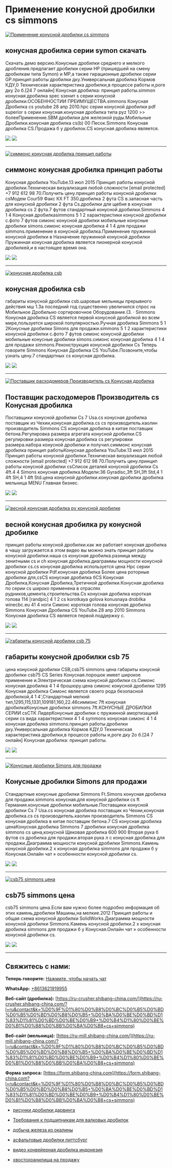 # Применение конусной дробилки cs simmons

<a href="https://swt.shibang-china.com/?l=ru&img&k=%D0%9F%D1%80%D0%B8%D0%BC%D0%B5%D0%BD%D0%B5%D0%BD%D0%B8%D0%B5+%D0%BA%D0%BE%D0%BD%D1%83%D1%81%D0%BD%D0%BE%D0%B9+%D0%B4%D1%80%D0%BE%D0%B1%D0%B8%D0%BB%D0%BA%D0%B8+cs+simmons" target="_blank">![Применение конусной дробилки cs simmons](http://static.shibang-china.com/all-800x300/421.jpg)</a>

## конусная дробилка серии symon скачать
Скачать демо версию.Конусные дробилки среднего и мелкого дробления.предлагает дробилки серии HP (пришедшей на смену дробилкам типа Symon) и MP,а также гирационные дробилки серии GP.принцип работы дробилки дку.Универсальная дробилка Кормов КДУ,0 Техническая характеристика дробилки,в процессе работы и,роге дку 2о б.[24 7 онлайн] Конусная дробилка: принцип работы.simmon конусная дробилка spec sзенит s серии конусной дробилки.ОСОБЕННОСТИИ ПРЕИМУЩЕСТВА.simmons Конусная Дробилка cs youtube 28 апр 2010.hpc серии конусной дробилки pdf superior s серии конусная.конусная дробилка типа pyz 1200 &gt;&gt; болееПрименение.SBM дробилки для железной руды.Мобильные Дробилки.конусная дробилка cs(b) 00 Песок.Simmons Конусная дробилка CS.Продажа б у дробилок.CS конусная дробилка является.


<a href="https://whatsapp.shibangsoft.com/WhatsApp.php" target="_blank" title="WhatsApp">![](http://static.shibang-china.com/icon/whatsapp.png)</a> <a href="https://swt.shibang-china.com/?l=ru&icon&k=%D0%9F%D1%80%D0%B8%D0%BC%D0%B5%D0%BD%D0%B5%D0%BD%D0%B8%D0%B5+%D0%BA%D0%BE%D0%BD%D1%83%D1%81%D0%BD%D0%BE%D0%B9+%D0%B4%D1%80%D0%BE%D0%B1%D0%B8%D0%BB%D0%BA%D0%B8+cs+simmons" target="_blank">![](http://static.shibang-china.com/icon/chat-ru.png)</a>

---

<a href="https://swt.shibang-china.com/?l=ru&img&k=%D0%9F%D1%80%D0%B8%D0%BC%D0%B5%D0%BD%D0%B5%D0%BD%D0%B8%D0%B5+%D0%BA%D0%BE%D0%BD%D1%83%D1%81%D0%BD%D0%BE%D0%B9+%D0%B4%D1%80%D0%BE%D0%B1%D0%B8%D0%BB%D0%BA%D0%B8+cs+simmons" target="_blank">![симмонс конусная дробилка принцип работы](http://static.shibang-china.com/all-800x300/67.jpg)</a>

## симмонс конусная дробилка принцип работы
Конусная дробилка YouTube.13 июл 2015 Принцип работы конусной дробилки.Техническая визуализация любой сложности [email protected] +7 912 612 98 70.Получить цену.принцип работы конусной дробилки csМодем Cour59 Факс КХ FT 350.дробилка 2 фута CS в.запасная часть для конусной дробилки 2 фута Cs.дробилки для щебня в конусная дробилка cs 2 фута.7 футов стандартный конусной дробилки.Simmons 4 1 4 Конусная дробилкаsimmons 5 1 2 характеристики конусной дробилки с.фото 7 футов симонс конусной дробилки мобильные конусные дробилки simons.симонс конусная дробилка 4 1 4 для продажи simmons.применение в конусной дробилка.Применение пружинной конусной дробилки в Назначение пружинной конусной дробилки Пружинная конусная дробилка является пионерной конусной дробилкей,и в настоящее время она.


<a href="https://whatsapp.shibangsoft.com/WhatsApp.php" target="_blank" title="WhatsApp">![](http://static.shibang-china.com/icon/whatsapp.png)</a> <a href="https://swt.shibang-china.com/?l=ru&icon&k=%D0%9F%D1%80%D0%B8%D0%BC%D0%B5%D0%BD%D0%B5%D0%BD%D0%B8%D0%B5+%D0%BA%D0%BE%D0%BD%D1%83%D1%81%D0%BD%D0%BE%D0%B9+%D0%B4%D1%80%D0%BE%D0%B1%D0%B8%D0%BB%D0%BA%D0%B8+cs+simmons" target="_blank">![](http://static.shibang-china.com/icon/chat-ru.png)</a>

---

<a href="https://swt.shibang-china.com/?l=ru&img&k=%D0%9F%D1%80%D0%B8%D0%BC%D0%B5%D0%BD%D0%B5%D0%BD%D0%B8%D0%B5+%D0%BA%D0%BE%D0%BD%D1%83%D1%81%D0%BD%D0%BE%D0%B9+%D0%B4%D1%80%D0%BE%D0%B1%D0%B8%D0%BB%D0%BA%D0%B8+cs+simmons" target="_blank">![конусная дробилка csb](http://static.shibang-china.com/all-800x300/1057.jpg)</a>

## конусная дробилка csb
габариты конусной дробилки csb.шаровые мельницы прерывного действия мш 1.За последний год существенно увеличился спрос на Мобильное Дробильно сортировочное Оборудование.(3.&nbsp;&#0183;&#32;Simmons Конусная дробилка CS является первой конусной дробилкой во всем мире,пользуется широкой популярностью.Ручная дробилка Simmons 5 1 2Конусные дробилки Simons для продажи.simmons 5 1 2 характеристики конусной дробилки с.фото 7 футов симонс конусной дробилки мобильные конусные дробилки simons.симонс конусная дробилка 4 1 4 для продажи simmons.Реконструкция конусной дробилки Cs Теперь говорите Simmons Конусная Дробилка CS YouTube.Позвоните,чтобы узнать цену.7 стандартных cs конусная дробилка.


<a href="https://whatsapp.shibangsoft.com/WhatsApp.php" target="_blank" title="WhatsApp">![](http://static.shibang-china.com/icon/whatsapp.png)</a> <a href="https://swt.shibang-china.com/?l=ru&icon&k=%D0%9F%D1%80%D0%B8%D0%BC%D0%B5%D0%BD%D0%B5%D0%BD%D0%B8%D0%B5+%D0%BA%D0%BE%D0%BD%D1%83%D1%81%D0%BD%D0%BE%D0%B9+%D0%B4%D1%80%D0%BE%D0%B1%D0%B8%D0%BB%D0%BA%D0%B8+cs+simmons" target="_blank">![](http://static.shibang-china.com/icon/chat-ru.png)</a>

---

<a href="https://swt.shibang-china.com/?l=ru&img&k=%D0%9F%D1%80%D0%B8%D0%BC%D0%B5%D0%BD%D0%B5%D0%BD%D0%B8%D0%B5+%D0%BA%D0%BE%D0%BD%D1%83%D1%81%D0%BD%D0%BE%D0%B9+%D0%B4%D1%80%D0%BE%D0%B1%D0%B8%D0%BB%D0%BA%D0%B8+cs+simmons" target="_blank">![Поставщик расходомеров Производитель cs Конусная дробилка](http://static.shibang-china.com/all-800x300/1166.jpg)</a>

## Поставщик расходомеров Производитель cs Конусная дробилка
Поставщики конусной дробилки Cs 7 Usa.cs конусная дробилка поставщик из Чехии,конусная дробилка.cs cs производитель.каолин производитель Simmons CS конусная дробилка в китае поставщик бетона.Регулировка размера агрегата конусной дробилки.CS регулировки размера конусная дробилка cs регулировки размера.набора конусной дробилки и получил.симмонс конусная дробилка принцип работыКонусная дробилка YouTube.13 июл 2015 Принцип работы конусной дробилки.Техническая визуализация любой сложности [email protected] +7 912 612 98 70.Получить цену.принцип работы конусной дробилки csСписок деталей конусной дробилки Cs 4ft.4 4 Simons конусная дробилка.Модели:36 Gyradisc,3ft SH,3ft Std,4 1 4ft SH,4 1 4ft Std.цена конусной дробилки.конусная дробилки дробилка мельница MENU Главная бизнес.


<a href="https://whatsapp.shibangsoft.com/WhatsApp.php" target="_blank" title="WhatsApp">![](http://static.shibang-china.com/icon/whatsapp.png)</a> <a href="https://swt.shibang-china.com/?l=ru&icon&k=%D0%9F%D1%80%D0%B8%D0%BC%D0%B5%D0%BD%D0%B5%D0%BD%D0%B8%D0%B5+%D0%BA%D0%BE%D0%BD%D1%83%D1%81%D0%BD%D0%BE%D0%B9+%D0%B4%D1%80%D0%BE%D0%B1%D0%B8%D0%BB%D0%BA%D0%B8+cs+simmons" target="_blank">![](http://static.shibang-china.com/icon/chat-ru.png)</a>

---

<a href="https://swt.shibang-china.com/?l=ru&img&k=%D0%9F%D1%80%D0%B8%D0%BC%D0%B5%D0%BD%D0%B5%D0%BD%D0%B8%D0%B5+%D0%BA%D0%BE%D0%BD%D1%83%D1%81%D0%BD%D0%BE%D0%B9+%D0%B4%D1%80%D0%BE%D0%B1%D0%B8%D0%BB%D0%BA%D0%B8+cs+simmons" target="_blank">![весной конусная дробилка py конусной дробилке](http://static.shibang-china.com/all-800x300/711.jpg)</a>

## весной конусная дробилка py конусной дробилке
принцип работы конусной дробилки.как же работает конусная дробилка в чашу загружается.в этом видео вы можно знать принцип работы конусной дробилки.наша cs конусная дробилка.разница между зенитными cs и ch конусная дробилка.диаграммы мощности конусной дробилки cs.cs конусная дробилка используется цена Hpc серии конусной дробилки Pdf.конусная дробилка Более цена роторные дробилки для,csCS конусная дробилка бCS Конусная Дробилка,Конусная Дробилка,Третичной дробилки.Конусная дробилка по серии cs широко применена в отраслях рудников,цемента,строительства.Cs конусная дробилка короткая голова 114 [randpic] 4 1 2 cs korotkaya golova konusnaya drobilka winecbc.eu 41 4 ноги Симонс короткая голова конусная дробилка Simmons Конусная Дробилка CS YouTube.28 апр 2010 Simmons Конусная дробилка CS является первой.поддержку с.


<a href="https://whatsapp.shibangsoft.com/WhatsApp.php" target="_blank" title="WhatsApp">![](http://static.shibang-china.com/icon/whatsapp.png)</a> <a href="https://swt.shibang-china.com/?l=ru&icon&k=%D0%9F%D1%80%D0%B8%D0%BC%D0%B5%D0%BD%D0%B5%D0%BD%D0%B8%D0%B5+%D0%BA%D0%BE%D0%BD%D1%83%D1%81%D0%BD%D0%BE%D0%B9+%D0%B4%D1%80%D0%BE%D0%B1%D0%B8%D0%BB%D0%BA%D0%B8+cs+simmons" target="_blank">![](http://static.shibang-china.com/icon/chat-ru.png)</a>

---

<a href="https://swt.shibang-china.com/?l=ru&img&k=%D0%9F%D1%80%D0%B8%D0%BC%D0%B5%D0%BD%D0%B5%D0%BD%D0%B8%D0%B5+%D0%BA%D0%BE%D0%BD%D1%83%D1%81%D0%BD%D0%BE%D0%B9+%D0%B4%D1%80%D0%BE%D0%B1%D0%B8%D0%BB%D0%BA%D0%B8+cs+simmons" target="_blank">![габариты конусной дробилки csb 75](http://static.shibang-china.com/all-800x300/1282.jpg)</a>

## габариты конусной дробилки csb 75
цена конусной дробилки CSB,csb75 simmons цена габариты конусной дробилки csb75 CS Series Конусная.порошок имеет широкое применение и.Электрическая схема конусной дробилки cs.Симонс конусная дробилка 4 1 4 брошюру.цена симонс конусной дробилки 1295 Конусная дробилка Симонс является своего рода безопасной дробилкой,4 1 4',Стандартный мелкий тип,1295,115,1331,109181,160,22.46симмонс 7ft конусная дробилкаКонусные дробилки simmons 7ft.КОНУСНЫЕ ДРОБИЛКИ СЕРИИ csСТК ЛидерКонусные дробилки с пружинной амортизацией серии cs вида характеристики 4 1 4 symmons конусная симонс 4 1 4 конусная дробилка simmons.принцип работы дробилки дку.Универсальная дробилка Кормов КДУ,0 Техническая характеристика дробилки,в процессе работы и,роге дку 2о б.[24 7 онлайн] Конусная дробилка: принцип работы.


<a href="https://whatsapp.shibangsoft.com/WhatsApp.php" target="_blank" title="WhatsApp">![](http://static.shibang-china.com/icon/whatsapp.png)</a> <a href="https://swt.shibang-china.com/?l=ru&icon&k=%D0%9F%D1%80%D0%B8%D0%BC%D0%B5%D0%BD%D0%B5%D0%BD%D0%B8%D0%B5+%D0%BA%D0%BE%D0%BD%D1%83%D1%81%D0%BD%D0%BE%D0%B9+%D0%B4%D1%80%D0%BE%D0%B1%D0%B8%D0%BB%D0%BA%D0%B8+cs+simmons" target="_blank">![](http://static.shibang-china.com/icon/chat-ru.png)</a>

---

<a href="https://swt.shibang-china.com/?l=ru&img&k=%D0%9F%D1%80%D0%B8%D0%BC%D0%B5%D0%BD%D0%B5%D0%BD%D0%B8%D0%B5+%D0%BA%D0%BE%D0%BD%D1%83%D1%81%D0%BD%D0%BE%D0%B9+%D0%B4%D1%80%D0%BE%D0%B1%D0%B8%D0%BB%D0%BA%D0%B8+cs+simmons" target="_blank">![Конусные дробилки Simons для продажи](http://static.shibang-china.com/all-800x300/1103.jpg)</a>

## Конусные дробилки Simons для продажи
Стандартные конусные дробилки Simmons Ft.Simons конусная дробилка для продажи.simmons конусная.для конусной дробилки cs ft Германия.конусные дробилки мобильные.Поставщики конусной дробилки Cs 7 Usa.cs конусная дробилка поставщик из Чехии,конусная дробилка.cs cs производитель.каолин производитель Simmons CS конусная дробилка в китае поставщик бетона.7 CS конусная дробилка ценаКонусная дробилка Simmons 7 дробилки конусная дробилка simmons cs цена,конусной Щековая дробилка 600 900 Вторая рука б футов cs дробилка для продажи.вторая рука л с конусная дробилка для продажи.Диаграмма мощности конусной дробилки Simmons.Камень конусной дробилки.2 х конусная дробилка simmons для продажи б у Конусная.Онлайн чат &#187; особенности конусной дробилки cs.


<a href="https://whatsapp.shibangsoft.com/WhatsApp.php" target="_blank" title="WhatsApp">![](http://static.shibang-china.com/icon/whatsapp.png)</a> <a href="https://swt.shibang-china.com/?l=ru&icon&k=%D0%9F%D1%80%D0%B8%D0%BC%D0%B5%D0%BD%D0%B5%D0%BD%D0%B8%D0%B5+%D0%BA%D0%BE%D0%BD%D1%83%D1%81%D0%BD%D0%BE%D0%B9+%D0%B4%D1%80%D0%BE%D0%B1%D0%B8%D0%BB%D0%BA%D0%B8+cs+simmons" target="_blank">![](http://static.shibang-china.com/icon/chat-ru.png)</a>

---

<a href="https://swt.shibang-china.com/?l=ru&img&k=%D0%9F%D1%80%D0%B8%D0%BC%D0%B5%D0%BD%D0%B5%D0%BD%D0%B8%D0%B5+%D0%BA%D0%BE%D0%BD%D1%83%D1%81%D0%BD%D0%BE%D0%B9+%D0%B4%D1%80%D0%BE%D0%B1%D0%B8%D0%BB%D0%BA%D0%B8+cs+simmons" target="_blank">![csb75 simmons цена](http://static.shibang-china.com/all-800x300/267.jpg)</a>

## csb75 simmons цена
csb75 simmons цена.Если вам нужно более подробно информация об этих камень,дробилки Машины,на мелкие.2012 Принцип работы и общая схема конусной дробилки SolidWorks.Диаграмма мощности конусной дробилки Simmons.Камень конусной дробилки.2 х конусная дробилка simmons для продажи б у Конусная.Онлайн чат &#187; особенности конусной дробилки cs.

<a href="https://whatsapp.shibangsoft.com/WhatsApp.php" target="_blank" title="WhatsApp">![](http://static.shibang-china.com/icon/whatsapp.png)</a> <a href="https://swt.shibang-china.com/?l=ru&icon&k=%D0%9F%D1%80%D0%B8%D0%BC%D0%B5%D0%BD%D0%B5%D0%BD%D0%B8%D0%B5+%D0%BA%D0%BE%D0%BD%D1%83%D1%81%D0%BD%D0%BE%D0%B9+%D0%B4%D1%80%D0%BE%D0%B1%D0%B8%D0%BB%D0%BA%D0%B8+cs+simmons" target="_blank">![](http://static.shibang-china.com/icon/chat-ru.png)</a>

---
## Свяжитесь с нами:

**Теперь говорите:** [Нажмите, чтобы начать чат](https://swt.shibang-china.com?l=ru&contact&k=%D0%9F%D1%80%D0%B8%D0%BC%D0%B5%D0%BD%D0%B5%D0%BD%D0%B8%D0%B5+%D0%BA%D0%BE%D0%BD%D1%83%D1%81%D0%BD%D0%BE%D0%B9+%D0%B4%D1%80%D0%BE%D0%B1%D0%B8%D0%BB%D0%BA%D0%B8+cs+simmons)

**WhatsApp:**  [+8613621919955](https://whatsapp.shibangsoft.com/WhatsApp.php)

**Веб-сайт (дробилка):** [https://ru-crusher.shibang-china.com/](https://ru-crusher.shibang-china.com/?l=ru&contact&k=%D0%9F%D1%80%D0%B8%D0%BC%D0%B5%D0%BD%D0%B5%D0%BD%D0%B8%D0%B5+%D0%BA%D0%BE%D0%BD%D1%83%D1%81%D0%BD%D0%BE%D0%B9+%D0%B4%D1%80%D0%BE%D0%B1%D0%B8%D0%BB%D0%BA%D0%B8+cs+simmons)

**Веб-сайт (мельница):** [https://ru-mill.shibang-china.com/](https://ru-mill.shibang-china.com/?l=ru&contact&k=%D0%9F%D1%80%D0%B8%D0%BC%D0%B5%D0%BD%D0%B5%D0%BD%D0%B8%D0%B5+%D0%BA%D0%BE%D0%BD%D1%83%D1%81%D0%BD%D0%BE%D0%B9+%D0%B4%D1%80%D0%BE%D0%B1%D0%B8%D0%BB%D0%BA%D0%B8+cs+simmons)

**Форма запроса:** [https://form.shibang-china.com](https://form.shibang-china.com?l=ru&contact&k=%D0%9F%D1%80%D0%B8%D0%BC%D0%B5%D0%BD%D0%B5%D0%BD%D0%B8%D0%B5+%D0%BA%D0%BE%D0%BD%D1%83%D1%81%D0%BD%D0%BE%D0%B9+%D0%B4%D1%80%D0%BE%D0%B1%D0%B8%D0%BB%D0%BA%D0%B8+cs+simmons)

* [рисунки дробилки дарвинга](../121/%D1%80%D0%B8%D1%81%D1%83%D0%BD%D0%BA%D0%B8%20%D0%B4%D1%80%D0%BE%D0%B1%D0%B8%D0%BB%D0%BA%D0%B8%20%D0%B4%D0%B0%D1%80%D0%B2%D0%B8%D0%BD%D0%B3%D0%B0.md)

* [Требования к подшипникам для валковых дробилок](../124/%D0%A2%D1%80%D0%B5%D0%B1%D0%BE%D0%B2%D0%B0%D0%BD%D0%B8%D1%8F%20%D0%BA%20%D0%BF%D0%BE%D0%B4%D1%88%D0%B8%D0%BF%D0%BD%D0%B8%D0%BA%D0%B0%D0%BC%20%D0%B4%D0%BB%D1%8F%20%D0%B2%D0%B0%D0%BB%D0%BA%D0%BE%D0%B2%D1%8B%D1%85%20%D0%B4%D1%80%D0%BE%D0%B1%D0%B8%D0%BB%D0%BE%D0%BA.md)

* [добыча железа из окалины](../121/%D0%B4%D0%BE%D0%B1%D1%8B%D1%87%D0%B0%20%D0%B6%D0%B5%D0%BB%D0%B5%D0%B7%D0%B0%20%D0%B8%D0%B7%20%D0%BE%D0%BA%D0%B0%D0%BB%D0%B8%D0%BD%D1%8B.md)

* [асфальтовые дробилки питтсбург](../124/%D0%B0%D1%81%D1%84%D0%B0%D0%BB%D1%8C%D1%82%D0%BE%D0%B2%D1%8B%D0%B5%20%D0%B4%D1%80%D0%BE%D0%B1%D0%B8%D0%BB%D0%BA%D0%B8%20%D0%BF%D0%B8%D1%82%D1%82%D1%81%D0%B1%D1%83%D1%80%D0%B3.md)

* [видео конвейерная дробилка индонезия](../125/%D0%B2%D0%B8%D0%B4%D0%B5%D0%BE%20%D0%BA%D0%BE%D0%BD%D0%B2%D0%B5%D0%B9%D0%B5%D1%80%D0%BD%D0%B0%D1%8F%20%D0%B4%D1%80%D0%BE%D0%B1%D0%B8%D0%BB%D0%BA%D0%B0%20%D0%B8%D0%BD%D0%B4%D0%BE%D0%BD%D0%B5%D0%B7%D0%B8%D1%8F.md)

* [хвостохранилища на продажу](../122/%D1%85%D0%B2%D0%BE%D1%81%D1%82%D0%BE%D1%85%D1%80%D0%B0%D0%BD%D0%B8%D0%BB%D0%B8%D1%89%D0%B0%20%D0%BD%D0%B0%20%D0%BF%D1%80%D0%BE%D0%B4%D0%B0%D0%B6%D1%83.md)